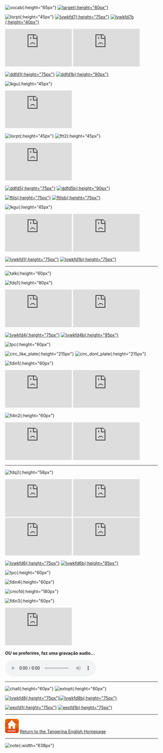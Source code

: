 ![vocab](https://1blockatatime.github.io/English/images/vocab_pt.png){:height="65px"} [![target](https://1blockatatime.github.io/English/images/target.png){:height="60px"}](https://tangerina-pt.github.io/English/ObjFood)

![lisrpt](https://1blockatatime.github.io/English/images/lisrpt_pt.png){:height="45px"} [![lvwkfd7](https://1blockatatime.github.io/English/images/lvwkfd7.PNG){:height="75px"}](https://www.liveworksheets.com/worksheets/en/English_as_a_Second_Language_(ESL)/Food/Food_and_drinks_xb1067pl) [![lvwkfd7b](https://1blockatatime.github.io/English/images/lvwkfd7_pt.png){:height="40px"}](https://www.liveworksheets.com/worksheets/en/English_as_a_Second_Language_(ESL)/Food/Food_and_drinks_xb1067pl)  

<iframe width="220" height="124" src="https://www.youtube.com/embed/YC1HfRDWwQQ" frameborder="0" allow="accelerometer; autoplay; encrypted-media; gyroscope; picture-in-picture" allowfullscreen></iframe>  

<iframe width="220" height="124" src="https://www.youtube.com/embed/lW5TXrKbsq4" frameborder="0" allow="accelerometer; autoplay; encrypted-media; gyroscope; picture-in-picture" allowfullscreen></iframe>    

[![ddfd1](https://1blockatatime.github.io/English/images/ddfd1.PNG){:height="75px"}](https://www.digitaldialects.com/English/Food.htm) [![ddfd1b](https://1blockatatime.github.io/English/images/ddfd1_pt.png){:height="90px"}](https://www.digitaldialects.com/English/Food.htm)  

![lkgu](https://1blockatatime.github.io/English/images/lkgu_pt.png){:height="45px"}  

<iframe width="220" height="124" src="https://www.youtube.com/embed/BilStuLzW6s" frameborder="0" allow="accelerometer; autoplay; encrypted-media; gyroscope; picture-in-picture" allowfullscreen></iframe>  

![lisrpt](https://1blockatatime.github.io/English/images/lisrpt_pt.png){:height="45px"} ![ftt2](https://1blockatatime.github.io/English/images/ftt2_pt.png){:height="45px"}

<iframe width="220" height="124" src="https://www.youtube.com/embed/zywh6LqC6dg" frameborder="0" allow="accelerometer; autoplay; encrypted-media; gyroscope; picture-in-picture" allowfullscreen></iframe>

[![ddfd5](https://1blockatatime.github.io/English/images/ddfd5.PNG){:height="75px"}](https://www.digitaldialects.com/English/Fruit.htm) [![ddfd5b](https://1blockatatime.github.io/English/images/ddfd5_pt.png){:height="90px"}](https://www.digitaldialects.com/English/Fruit.htm)  

[![ftlis](https://1blockatatime.github.io/English/images/ftlis.PNG){:height="75px"}](http://en.ver-taal.com/voc_food1_audio.htm) [![ftlisb](https://1blockatatime.github.io/English/images/ftlis_pt.png){:height="75px"}](http://en.ver-taal.com/voc_food1_audio.htm)  

![lkgu](https://1blockatatime.github.io/English/images/lkgu_pt.png){:height="45px"}  

<iframe width="220" height="124" src="https://www.youtube.com/embed/zFGF23RbzaQ" frameborder="0" allow="accelerometer; autoplay; encrypted-media; gyroscope; picture-in-picture" allowfullscreen></iframe>

<iframe width="220" height="124" src="https://www.youtube.com/embed/mVE9pYdwX-I" frameborder="0" allow="accelerometer; autoplay; encrypted-media; gyroscope; picture-in-picture" allowfullscreen></iframe>

[![lvwkfd1](https://1blockatatime.github.io/English/images/lvwkfd1.PNG){:height="75px"}](https://www.liveworksheets.com/worksheets/en/English_as_a_Second_Language_(ESL)/Food/Food_-_Read_and_choose_pq38361qp) [![lvwkfd1b](https://1blockatatime.github.io/English/images/lvwkfd1_pt.png){:height="75px"}](https://www.liveworksheets.com/worksheets/en/English_as_a_Second_Language_(ESL)/Food/Food_-_Read_and_choose_pq38361qp)   

***  

![talk](https://1blockatatime.github.io/English/images/talk_pt.png){:height="60px"}  

![fdq1](https://1blockatatime.github.io/English/images/fdq1_pt.png){:height="80px"}

<iframe width="220" height="124" src="https://www.youtube.com/embed/aT9tORbbvsI" frameborder="0" allow="accelerometer; autoplay; encrypted-media; gyroscope; picture-in-picture" allowfullscreen></iframe>  

<iframe width="220" height="124" src="https://www.youtube.com/embed/03hrZ7W8PZI" frameborder="0" allow="accelerometer; autoplay; encrypted-media; gyroscope; picture-in-picture" allowfullscreen></iframe>  

[![lvwkfd4](https://1blockatatime.github.io/English/images/lvwkfd4.PNG){:height="75px"}](https://www.liveworksheets.com/worksheets/en/English_as_a_Second_Language_(ESL)/Food/Food_-_Read_and_match_js38355du) [![lvwkfd4b](https://1blockatatime.github.io/English/images/lvwkfd4_pt.png){:height="95px"}](https://www.liveworksheets.com/worksheets/en/English_as_a_Second_Language_(ESL)/Food/Food_-_Read_and_match_js38355du)   

![tpc](https://1blockatatime.github.io/English/images/tpc_pt.png){:height="60px"}  

![circ_like_plate](https://1blockatatime.github.io/English/images/circ_like_plate.gif){:height="215px"} ![circ_dont_plate](https://1blockatatime.github.io/English/images/circ_dont_plate.gif){:height="215px"}  

![fdin1](https://1blockatatime.github.io/English/images/fdin1_pt.png){:height="60px"}  

<iframe width="220" height="124" src="https://www.youtube.com/embed/Iu8ZgbjTztw" frameborder="0" allow="accelerometer; autoplay; encrypted-media; gyroscope; picture-in-picture" allowfullscreen></iframe>  <iframe width="220" height="124" src="https://www.youtube.com/embed/JqSmHLrCjbA" frameborder="0" allow="accelerometer; autoplay; encrypted-media; gyroscope; picture-in-picture" allowfullscreen></iframe>  

![fdin2](https://1blockatatime.github.io/English/images/fdin2_pt.png){:height="60px"}  

<iframe width="220" height="124" src="https://www.youtube.com/embed/VG_Fr8eOOyY" frameborder="0" allow="accelerometer; autoplay; encrypted-media; gyroscope; picture-in-picture" allowfullscreen></iframe> <iframe width="220" height="124" src="https://www.youtube.com/embed/MZXbBSbd_jM" frameborder="0" allow="accelerometer; autoplay; encrypted-media; gyroscope; picture-in-picture" allowfullscreen></iframe>  

***  

![fdq2](https://1blockatatime.github.io/English/images/fdq2_pt.png){:height="58px"}

<iframe width="220" height="124" src="https://www.youtube.com/embed/5vpA_luo_78" frameborder="0" allow="accelerometer; autoplay; encrypted-media; gyroscope; picture-in-picture" allowfullscreen></iframe>  

<iframe width="220" height="124" src="https://www.youtube.com/embed/frN3nvhIHUk" frameborder="0" allow="accelerometer; autoplay; encrypted-media; gyroscope; picture-in-picture" allowfullscreen></iframe>  

<iframe width="220" height="124" src="https://www.youtube.com/embed/ddDN30evKPc" frameborder="0" allow="accelerometer; autoplay; encrypted-media; gyroscope; picture-in-picture" allowfullscreen></iframe>  

<iframe width="220" height="124" src="https://www.youtube.com/embed/f-769il9yYQ" frameborder="0" allow="accelerometer; autoplay; encrypted-media; gyroscope; picture-in-picture" allowfullscreen></iframe>  

[![lvwkfd6](https://1blockatatime.github.io/English/images/lvwkfd6.PNG){:height="75px"}](https://www.liveworksheets.com/worksheets/en/English_as_a_Second_Language_(ESL)/Food/Food_-_Read_and_choose_nv38351ca) [![lvwkfd6b](https://1blockatatime.github.io/English/images/lvwkfd6_pt.png){:height="95px"}](https://www.liveworksheets.com/worksheets/en/English_as_a_Second_Language_(ESL)/Food/Food_-_Read_and_choose_nv38351ca)   

![tpc](https://1blockatatime.github.io/English/images/tpc_pt.png){:height="60px"}  

![fdin4](https://1blockatatime.github.io/English/images/fdin4_pt.png){:height="60px"}  

![cmcfd](https://1blockatatime.github.io/English/images/cmcfd.jpg){:height="180px"}  

![fdin3](https://1blockatatime.github.io/English/images/fdin3_pt.png){:height="60px"}  

<iframe width="220" height="124" src="https://www.youtube.com/embed/Wf5kp_1sA10" frameborder="0" allow="accelerometer; autoplay; encrypted-media; gyroscope; picture-in-picture" allowfullscreen></iframe>  

***OU*** **se preferires, faz uma gravação audio...**  

<audio src="https://1blockatatime.github.io/English/audio/fdtsk.mp3" controls preload></audio>  

***  

![chall](https://1blockatatime.github.io/English/images/chall_pt.png){:height="60px"} 
![extopt](https://1blockatatime.github.io/English/images/extopt_pt.png){:height="60px"}   

[![lvwkfd8](https://1blockatatime.github.io/English/images/lvwkfd8.PNG){:height="75px"}](https://www.liveworksheets.com/worksheets/en/English_as_a_Second_Language_(ESL)/Food/Food_-_multiple_choice_ik7569ip)[![lvwkfd8b](https://1blockatatime.github.io/English/images/lvwkfd8_pt.png){:height="75px"}](https://www.liveworksheets.com/worksheets/en/English_as_a_Second_Language_(ESL)/Food/Food_-_multiple_choice_ik7569ip)  

[![eexfd1](https://1blockatatime.github.io/English/images/eexfd1.PNG){:height="75px"}](https://www.englishexercises.org/makeagame/viewgame.asp?id=9372#a) [![eexfd1b](https://1blockatatime.github.io/English/images/eexfd1_pt.png){:height="75px"}](https://www.englishexercises.org/makeagame/viewgame.asp?id=9372#a)   

***
[![home](/images/home.PNG)](https://tangerina-pt.github.io/English) [Return to the Tangerina English Homepage](https://tangerina-pt.github.io/English)

***  

![note](https://1blockatatime.github.io/English/images/note.PNG){:width="638px"}

